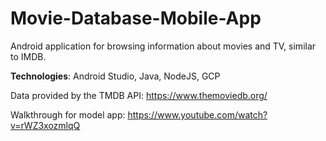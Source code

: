 # Movie-Database-Mobile-App

Android application for browsing information about movies and TV, similar to IMDB.

**Technologies**: Android Studio, Java, NodeJS, GCP

Data provided by the TMDB API: https://www.themoviedb.org/

Walkthrough for model app: https://www.youtube.com/watch?v=rWZ3xozmlqQ

